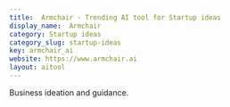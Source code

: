 ```yaml
---
title:  Armchair - Trending AI tool for Startup ideas
display_name:  Armchair
category: Startup ideas
category_slug: startup-ideas
key: armchair_ai
website: https://www.armchair.ai
layout: aitool
---
```


Business ideation and guidance.
